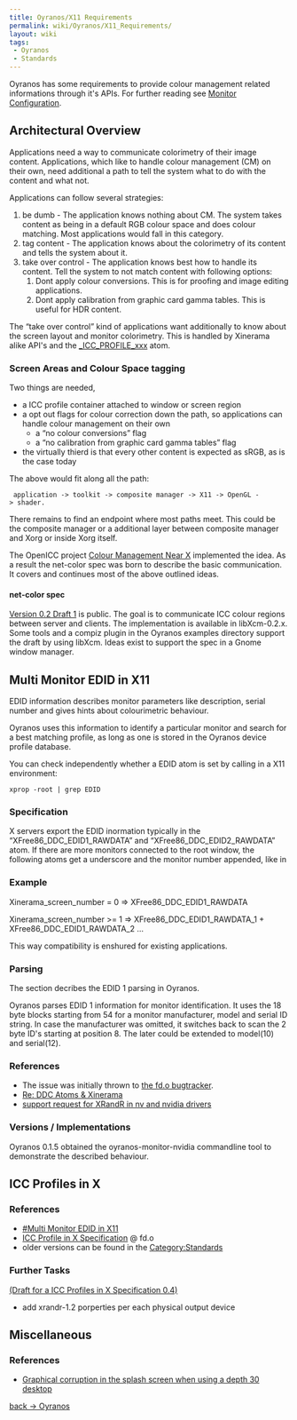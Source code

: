 ```yaml
---
title: Oyranos/X11 Requirements
permalink: wiki/Oyranos/X11_Requirements/
layout: wiki
tags:
 - Oyranos
 - Standards
---
```


Oyranos has some requirements to provide colour management related
informations through it's APIs. For further reading see [Monitor
Configuration](/wiki/Monitor_Configuration "wikilink").

Architectural Overview
----------------------

Applications need a way to communicate colorimetry of their image
content. Applications, which like to handle colour management (CM) on
their own, need additional a path to tell the system what to do with the
content and what not.

Applications can follow several strategies:

1.  be dumb - The application knows nothing about CM. The system takes
    content as being in a default RGB colour space and does colour
    matching. Most applications would fall in this category.
2.  tag content - The application knows about the colorimetry of its
    content and tells the system about it.
3.  take over control - The application knows best how to handle its
    content. Tell the system to not match content with following
    options:
    1.  Dont apply colour conversions. This is for proofing and image
        editing applications.
    2.  Dont apply calibration from graphic card gamma tables. This is
        useful for HDR content.

The “take over control” kind of applications want additionally to know
about the screen layout and monitor colorimetry. This is handled by
Xinerama alike API's and the
[\_ICC\_PROFILE\_xxx](#ICC_Profiles_in_X "wikilink") atom.

### Screen Areas and Colour Space tagging

Two things are needed,

-   a ICC profile container attached to window or screen region
-   a opt out flags for colour correction down the path, so applications
    can handle colour management on their own
    -   a “no colour conversions” flag
    -   a “no calibration from graphic card gamma tables” flag
-   the virtually thierd is that every other content is expected as
    sRGB, as is the case today

The above would fit along all the path:

` application -> toolkit -> composite manager -> X11 -> OpenGL -> shader.`

There remains to find an endpoint where most paths meet. This could be
the composite manager or a additional layer between composite manager
and Xorg or inside Xorg itself.

The OpenICC project [Colour Management Near
X](http://www.freedesktop.org/wiki/OpenIcc/ColorManagementNearX)
implemented the idea. As a result the net-color spec was born to
describe the basic communication. It covers and continues most of the
above outlined ideas.

#### net-color spec

[Version 0.2 Draft
1](http://www.oyranos.org/scm?p=xcolor.git;a=blob;f=docs/net-color-spec;h=a8d46ab8d66a1ecf6776b26af0695d5aeefd3292;hb=master)
is public. The goal is to communicate ICC colour regions between server
and clients. The implementation is available in libXcm-0.2.x. Some tools
and a compiz plugin in the Oyranos examples directory support the draft
by using libXcm. Ideas exist to support the spec in a Gnome window
manager.

Multi Monitor EDID in X11
-------------------------

EDID information describes monitor parameters like description, serial
number and gives hints about colourimetric behaviour.

Oyranos uses this information to identify a particular monitor and
search for a best matching profile, as long as one is stored in the
Oyranos device profile database.

You can check independently whether a EDID atom is set by calling in a
X11 environment:

`xprop -root | grep EDID`

### Specification

X servers export the EDID inormation typically in the
“XFree86\_DDC\_EDID1\_RAWDATA” and “XFree86\_DDC\_EDID2\_RAWDATA” atom.
If there are more monitors connected to the root window, the following
atoms get a underscore and the monitor number appended, like in

### Example

Xinerama\_screen\_number = 0 =&gt; XFree86\_DDC\_EDID1\_RAWDATA

Xinerama\_screen\_number &gt;= 1 =&gt; XFree86\_DDC\_EDID1\_RAWDATA\_1 +
XFree86\_DDC\_EDID1\_RAWDATA\_2 ...

This way compatibility is enshured for existing applications.

### Parsing

The section decribes the EDID 1 parsing in Oyranos.

Oyranos parses EDID 1 information for monitor identification. It uses
the 18 byte blocks starting from 54 for a monitor manufacturer, model
and serial ID string. In case the manufacturer was omitted, it switches
back to scan the 2 byte ID's starting at position 8. The later could be
extended to model(10) and serial(12).

### References

-   The issue was initially thrown to [the fd.o
    bugtracker](https://bugs.freedesktop.org/show_bug.cgi?id=3910).
-   [Re: DDC Atoms &
    Xinerama](http://www.mail-archive.com/devel@xfree86.org/msg01297.html)
-   [support request for XRandR in nv and nvidia
    drivers](https://bugs.freedesktop.org/show_bug.cgi?id=16639)

### Versions / Implementations

Oyranos 0.1.5 obtained the oyranos-monitor-nvidia commandline tool to
demonstrate the described behaviour.

ICC Profiles in X
-----------------

### References

-   [\#Multi Monitor EDID in X11](#Multi_Monitor_EDID_in_X11 "wikilink")
-   [ICC Profile in X
    Specification](http://www.freedesktop.org/wiki/Specifications/icc_profiles_in_x_spec)
    @ fd.o
-   older versions can be found in the
    [Category:Standards](http://www.oyranos.org/wiki/index.php?title=Category:Standards)

### Further Tasks

[(Draft for a ICC Profiles in X Specification
0.4)](/wiki/ICC_Profiles_in_X_Specification_0.4 "wikilink")

-   add xrandr-1.2 porperties per each physical output device

Miscellaneous
-------------

### References

-   [Graphical corruption in the splash screen when using a depth 30
    desktop](https://bugs.kde.org/show_bug.cgi?id=214011)

[back -&gt; Oyranos](/wiki/Oyranos "wikilink")
